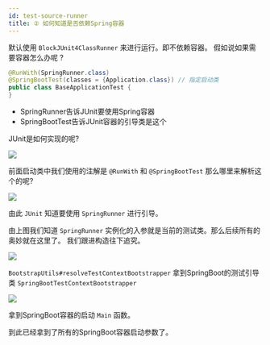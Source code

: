 ```yaml
---
id: test-source-runner
title: ② 如何知道是否依赖Spring容器
---
```


默认使用 `BlockJUnit4ClassRunner` 来进行运行。即不依赖容器。
假如说如果需要容器怎么办呢 ?

```java
@RunWith(SpringRunner.class)
@SpringBootTest(classes = {Application.class}) // 指定启动类
public class BaseApplicationTest {
}
```

- SpringRunner告诉JUnit要使用Spring容器
- SpringBootTest告诉JUnit容器的引导类是这个


JUnit是如何实现的呢?

![](https://img.springlearn.cn/blog/learn_1617791013000.png)

前面启动类中我们使用的注解是 `@RunWith` 和 `@SpringBootTest` 那么哪里来解析这个的呢?


![](https://img.springlearn.cn/blog/learn_1617791209000.png)


由此 `JUnit` 知道要使用 `SpringRunner` 进行引导。

由上图我们知道 `SpringRunner` 实例化的入参就是当前的测试类。那么后续所有的奥妙就在这里了。
我们跟进构造往下追究。

![](https://img.springlearn.cn/blog/learn_1617795279000.png)

`BootstrapUtils#resolveTestContextBootstrapper`
拿到SpringBoot的测试引导类 `SpringBootTestContextBootstrapper`

![](https://img.springlearn.cn/blog/learn_1617795346000.png)

拿到SpringBoot容器的启动 `Main` 函数。

到此已经拿到了所有的SpringBoot容器启动参数了。



